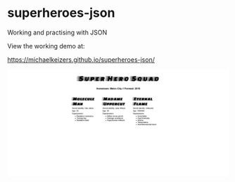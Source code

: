 # superheroes-json
Working and practising with JSON

View the working demo at:

https://michaelkeizers.github.io/superheroes-json/

![superheroes-json](images/screenshot_superheroes.png)
